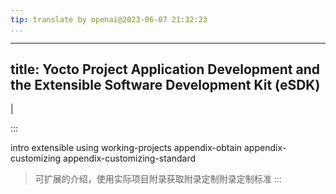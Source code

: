 ```yaml
---
tip: translate by openai@2023-06-07 21:32:23
...
```

---
title: Yocto Project Application Development and the Extensible Software Development Kit (eSDK)
-----------------------------------------------------------------------------------------------

|

:::

intro extensible using working-projects appendix-obtain appendix-customizing appendix-customizing-standard

> 可扩展的介绍，使用实际项目附录获取附录定制附录定制标准
> :::
